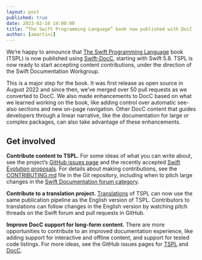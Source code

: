 ```yaml
---
layout: post
published: true
date: 2023-02-16 14:00:00
title: “The Swift Programming Language” book now published with DocC
author: [amartini]
---
```



We’re happy to announce that [The Swift Programming Language][tspl] book (TSPL) is now published using  [Swift-DocC][docc], starting with Swift 5.8.  TSPL is now ready to start accepting content contributions, under the direction of the Swift Documentation Workgroup.

This is a major step for the book.  It was first release as open source in August 2022 and since then, we’ve merged over 50 pull requests as we converted to DocC.  We also made enhancements to DocC based on what we learned working on the book, like adding control over automatic see-also sections and new on-page navigation. Other DocC content that guides developers through a linear narrative, like the documentation for large or complex packages, can also take advantage of these enhancements.

## Get involved

**Contribute content to TSPL.**
For some ideas of what you can write about, see the project’s [GitHub issues page][tspl-issues] and the recently accepted [Swift Evolution proposals][se].  For details about making contributions, see the [CONTRIBUTING.md][contrib] file in the Git repository, including when to pitch large changes in the [Swift Documentation forum category][forum].

**Contribute to a translation project.**
[Translations][translation] of TSPL can now use the same publication pipeline as the English version of TSPL.  Contributors to translations can follow changes in the English version by watching pitch threads on the Swift forum and pull requests in GitHub.

**Improve DocC support for long-form content.**
There are more opportunities to contribute to an improved documentation experience, like adding support for interactive and offline content, and support for tested code listings.  For more ideas, see the GitHub issues pages for [TSPL][tspl-issues] and [DocC][docc-issues].

[contrib]: https://github.com/apple/swift-book/blob/main/CONTRIBUTING.md
[docc-issues]: https://github.com/apple/swift-docc/issues
[docc]: https://github.com/apple/swift-docc
[forum]: https://forums.swift.org/c/92
[oss-tspl]: https://forums.swift.org/t/59989
[translation]: https://www.swift.org/documentation/tspl/#translations
[tspl-issues]: https://github.com/apple/swift-book/milestone/2
[tspl]: https://docs.swift.org/swift-book/documentation/the-swift-programming-language/
[se]: https://www.swift.org/swift-evolution/
